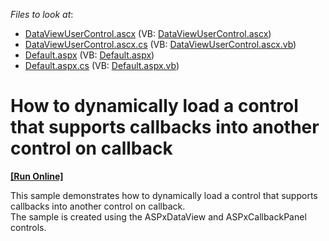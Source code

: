 <!-- default file list -->
*Files to look at*:

* [DataViewUserControl.ascx](./CS/ExampleE1340/DataViewUserControl.ascx) (VB: [DataViewUserControl.ascx](./VB/ExampleE1340/DataViewUserControl.ascx))
* [DataViewUserControl.ascx.cs](./CS/ExampleE1340/DataViewUserControl.ascx.cs) (VB: [DataViewUserControl.ascx.vb](./VB/ExampleE1340/DataViewUserControl.ascx.vb))
* [Default.aspx](./CS/ExampleE1340/Default.aspx) (VB: [Default.aspx](./VB/ExampleE1340/Default.aspx))
* [Default.aspx.cs](./CS/ExampleE1340/Default.aspx.cs) (VB: [Default.aspx.vb](./VB/ExampleE1340/Default.aspx.vb))
<!-- default file list end -->
# How to dynamically load a control that supports callbacks into another control on callback
<!-- run online -->
**[[Run Online]](https://codecentral.devexpress.com/e1340/)**
<!-- run online end -->


<p>This sample demonstrates how to dynamically load a control that supports callbacks into another control on callback.<br />
The sample is created using the ASPxDataView and ASPxCallbackPanel controls.</p>

<br/>



